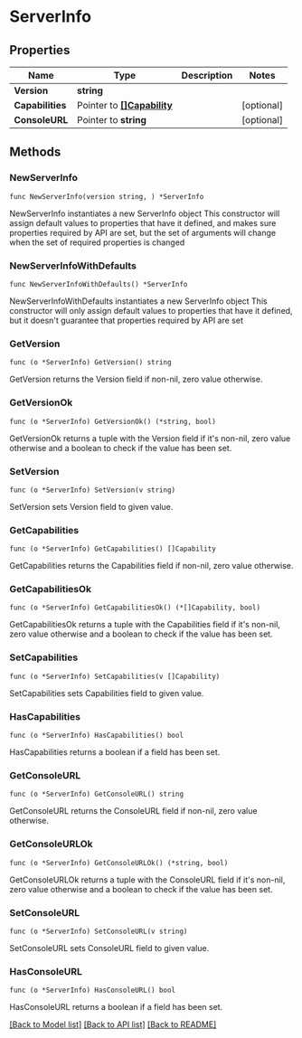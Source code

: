 # ServerInfo

## Properties

Name | Type | Description | Notes
------------ | ------------- | ------------- | -------------
**Version** | **string** |  | 
**Capabilities** | Pointer to [**[]Capability**](Capability.md) |  | [optional] 
**ConsoleURL** | Pointer to **string** |  | [optional] 

## Methods

### NewServerInfo

`func NewServerInfo(version string, ) *ServerInfo`

NewServerInfo instantiates a new ServerInfo object
This constructor will assign default values to properties that have it defined,
and makes sure properties required by API are set, but the set of arguments
will change when the set of required properties is changed

### NewServerInfoWithDefaults

`func NewServerInfoWithDefaults() *ServerInfo`

NewServerInfoWithDefaults instantiates a new ServerInfo object
This constructor will only assign default values to properties that have it defined,
but it doesn't guarantee that properties required by API are set

### GetVersion

`func (o *ServerInfo) GetVersion() string`

GetVersion returns the Version field if non-nil, zero value otherwise.

### GetVersionOk

`func (o *ServerInfo) GetVersionOk() (*string, bool)`

GetVersionOk returns a tuple with the Version field if it's non-nil, zero value otherwise
and a boolean to check if the value has been set.

### SetVersion

`func (o *ServerInfo) SetVersion(v string)`

SetVersion sets Version field to given value.


### GetCapabilities

`func (o *ServerInfo) GetCapabilities() []Capability`

GetCapabilities returns the Capabilities field if non-nil, zero value otherwise.

### GetCapabilitiesOk

`func (o *ServerInfo) GetCapabilitiesOk() (*[]Capability, bool)`

GetCapabilitiesOk returns a tuple with the Capabilities field if it's non-nil, zero value otherwise
and a boolean to check if the value has been set.

### SetCapabilities

`func (o *ServerInfo) SetCapabilities(v []Capability)`

SetCapabilities sets Capabilities field to given value.

### HasCapabilities

`func (o *ServerInfo) HasCapabilities() bool`

HasCapabilities returns a boolean if a field has been set.

### GetConsoleURL

`func (o *ServerInfo) GetConsoleURL() string`

GetConsoleURL returns the ConsoleURL field if non-nil, zero value otherwise.

### GetConsoleURLOk

`func (o *ServerInfo) GetConsoleURLOk() (*string, bool)`

GetConsoleURLOk returns a tuple with the ConsoleURL field if it's non-nil, zero value otherwise
and a boolean to check if the value has been set.

### SetConsoleURL

`func (o *ServerInfo) SetConsoleURL(v string)`

SetConsoleURL sets ConsoleURL field to given value.

### HasConsoleURL

`func (o *ServerInfo) HasConsoleURL() bool`

HasConsoleURL returns a boolean if a field has been set.


[[Back to Model list]](../README.md#documentation-for-models) [[Back to API list]](../README.md#documentation-for-api-endpoints) [[Back to README]](../README.md)


